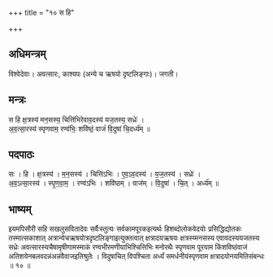 +++
title = "१० स हि"

+++
## अधिमन्त्रम्
विश्वेदेवाः। अवत्सारः, काश्यपः (अन्ये च ऋषयो दृष्टलिङ्गाः)। जगती।

## मन्त्रः
स हि क्ष॒त्रस्य॑ मन॒सस्य॒ चित्ति॑भिरेवाव॒दस्य॑ यज॒तस्य॒ सध्रेः॑ ।  
अ॒व॒त्सा॒रस्य॑ स्पृणवाम॒ रण्व॑भिः॒ शवि॑ष्ठं॒ वाजं॑ वि॒दुषा॑ चि॒दर्ध्य॑म् ॥

## पदपाठः
सः । हि । क्ष॒त्रस्य॑ । म॒न॒सस्य॑ । चित्ति॑ऽभिः । ए॒व॒ऽव॒दस्य॑ । य॒ज॒तस्य॑ । सध्रेः॑ ।  
अ॒व॒ऽत्सा॒रस्य॑ । स्पृ॒ण॒वा॒म॒ । रण्व॑ऽभिः । शवि॑ष्ठम् । वाज॑म् । वि॒दुषा॑ । चि॒त् । अर्ध्य॑म् ॥

## भाष्यम्
इयमपिसौरी सहि सखलुसवितादेवः सर्वैःस्तुत्यः सर्वकामपूरकइत्यर्थः हिशब्दोलोकवेदयोः प्रसिद्धिद्योतकः तस्मात्सकाशात् अत्रान्येचऋषयोत्रदृष्टलिङ्गाइत्युक्तत्वात् क्षत्रादयऋषयः क्षत्रस्य्मनसस्य एवावदस्ययजतस्य सध्रेः अवत्सारस्यचैषामृषीणामस्माकं रण्वभीरमणीयाभिश्चित्तिभिः मनोरथैः स्पृणवाम पूरयाम किंशविष्ठंवाजं अतिशयेनबलवदन्नंअन्नंवैवाजइतिश्रुतेः । विदुषाचित् विपश्चिता अर्ध्यं समर्धनीयंस्पृणवाम क्षत्रादयोनयमितिसंबन्धः ॥ १० ॥
